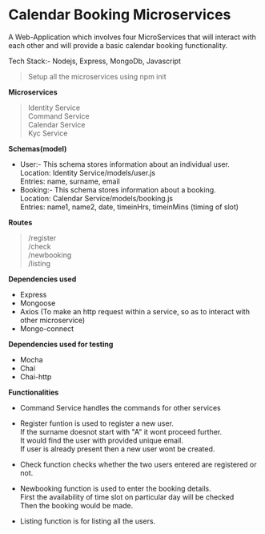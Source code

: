 # Calendar Booking Microservices
A Web-Application which involves four MicroServices that will interact with each other and will provide a basic calendar booking functionality.

Tech Stack:- Nodejs, Express, MongoDb, Javascript 

> Setup all the microservices using npm init

**Microservices**

> Identity Service<br>
> Command Service<br>
> Calendar Service<br>
> Kyc Service<br>

**Schemas(model)**

- User:- This schema stores information about an individual user.<br>
  Location: Identity Service/models/user.js<br>
  Entries: name, surname, email<br>   
- Booking:- This schema stores information about a booking.<br>
  Location: Calendar Service/models/booking.js<br>
  Entries: name1, name2, date, timeinHrs, timeinMins (timing of slot)   
  
**Routes**

> /register<br>
> /check<br>
> /newbooking<br>
> /listing<br>

**Dependencies used**

- Express<br>
- Mongoose<br>
- Axios (To make an http request within a service, so as to interact with other microservice)<br>
- Mongo-connect

**Dependencies used for testing**

- Mocha<br>
- Chai<br>
- Chai-http<br>

**Functionalities**

- Command Service handles the commands for other services<br>

- Register funtion is used to register a new user.<br>
  If the surname doesnot start with "A" it wont proceed further.<br>
  It would find the user with provided unique email.<br>
  If user is already present then a new user wont be created.<br>

- Check function checks whether the two users entered are registered or not.<br>

- Newbooking function is used to enter the booking details.<br>
  First the availability of time slot on particular day will be checked<br>
  Then the booking would be made.<br>

- Listing function is for listing all the users.


